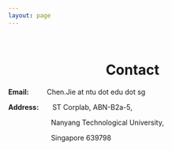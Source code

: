 ```yaml
---
layout: page
---
```


<p>&nbsp;</p>
<h1 style="text-align: center;">Contact</h1>

<p><strong>Email:&nbsp; &nbsp; &nbsp; &nbsp; &nbsp; &nbsp;</strong>Chen.Jie at ntu dot edu dot sg</p>
<p><strong>Address:</strong>&nbsp; &nbsp; &nbsp; &nbsp;ST Corplab, ABN-B2a-5,</p>
<p>&nbsp; &nbsp; &nbsp; &nbsp; &nbsp; &nbsp; &nbsp; &nbsp; &nbsp; &nbsp; &nbsp;&nbsp;Nanyang Technological University,</p>
<p>&nbsp; &nbsp; &nbsp; &nbsp; &nbsp; &nbsp; &nbsp; &nbsp; &nbsp; &nbsp; &nbsp;&nbsp;Singapore 639798</p>
